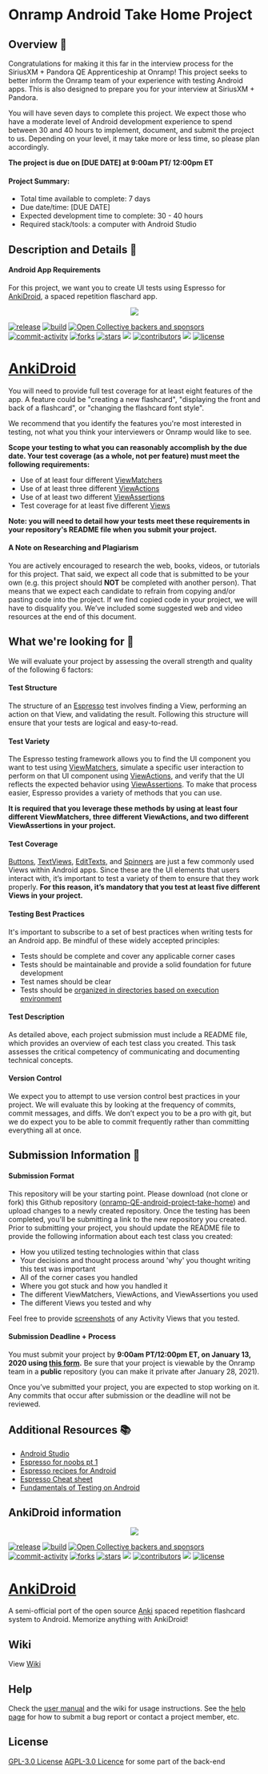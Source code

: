 # Onramp Android Take Home Project 

## Overview 🤖

Congratulations for making it this far in the interview process for the SiriusXM + Pandora QE Apprenticeship at Onramp! This project seeks to better inform the Onramp team of your experience with testing Android apps. This is also designed to prepare you for your interview at SiriusXM + Pandora.

You will have seven days to complete this project. We expect those who have a moderate level of Android development experience to spend between 30 and 40 hours to implement, document, and submit the project to us. Depending on your level, it may take more or less time, so please plan accordingly.

**The project is due on [DUE DATE] at 9:00am PT/ 12:00pm ET**

#### Project Summary:
*   Total time available to complete: 7 days
*   Due date/time: [DUE DATE]
*   Expected development time to complete: 30 - 40 hours 
*   Required stack/tools: a computer with Android Studio

## Description and Details 🔎 

#### Android App Requirements
For this project, we want you to create UI tests using Espresso for [AnkiDroid](https://github.com/ankidroid/Anki-Android), a spaced repetition flaschard app.

<p align="center">
<img src="docs/graphics/logos/banner_readme.png"/>
</p>

<a href="https://github.com/ankidroid/Anki-Android/releases"><img src="https://img.shields.io/github/v/release/ankidroid/Anki-Android" alt="release"/></a>
<a href="https://travis-ci.org/github/ankidroid/Anki-Android"><img src="https://img.shields.io/travis/ankidroid/Anki-Android" alt="build"/></a>
<a href="https://opencollective.com/ankidroid"><img src="https://img.shields.io/opencollective/all/ankidroid" alt="Open Collective backers and sponsors"/></a>
<a href="https://github.com/ankidroid/Anki-Android/issues"><img src="https://img.shields.io/github/commit-activity/m/ankidroid/Anki-Android" alt="commit-activity"/></a>
<a href="https://github.com/ankidroid/Anki-Android/network/members"><img src="https://img.shields.io/github/forks/ankidroid/Anki-Android" alt="forks"/></a>
<a href="https://github.com/ankidroid/Anki-Android/stargazers"><img src="https://img.shields.io/github/stars/ankidroid/Anki-Android" alt="stars"/></a>
<a href="https://crowdin.com/project/ankidroid"><img src="https://badges.crowdin.net/ankidroid/localized.svg"></img></a>
<a href="https://github.com/ankidroid/Anki-Android/graphs/contributors"><img src="https://img.shields.io/github/contributors/ankidroid/Anki-Android" alt="contributors"/></a>
<a href="https://discord.gg/qjzcRTx"><img src="https://img.shields.io/discord/368267295601983490"></img></a>
<a href="https://github.com/ankidroid/Anki-Android/blob/master/COPYING"><img src="https://img.shields.io/github/license/ankidroid/Anki-Android" alt="license"/></a>
</p>

# [AnkiDroid](https://github.com/ankidroid/Anki-Android)

You will need to provide full test coverage for at least eight features of the app. A feature could be "creating a new flashcard", "displaying the front and back of a flashcard", or "changing the flashcard font style".

We recommend that you identify the features you're most interested in testing, not what you think your interviewers or Onramp would like to see.

**Scope your testing to what you can reasonably accomplish by the due date. Your test coverage (as a whole, not per feature) must meet the following requirements:**

*   Use of at least four different [ViewMatchers](https://developer.android.com/reference/androidx/test/espresso/matcher/ViewMatchers)
*   Use of at least three different [ViewActions](https://developer.android.com/reference/androidx/test/espresso/action/ViewActions)
*   Use of at least two different [ViewAssertions](https://developer.android.com/reference/androidx/test/espresso/assertion/ViewAssertions)
*   Test coverage for at least five different [Views](https://developer.android.com/reference/android/view/View)

**Note: you will need to detail how your tests meet these requirements in your repository's README file when you submit your project.**

#### A Note on Researching and Plagiarism

You are actively encouraged to research the web, books, videos, or tutorials for this project. That said, we expect all code that is submitted to be your own (e.g. this project should **NOT** be completed with another person). That means that we expect each candidate to refrain from copying and/or pasting code into the project. If we find copied code in your project, we will have to disqualify you. We’ve included some suggested web and video resources at the end of this document.

## What we're looking for 🌟

We will evaluate your project by assessing the overall strength and quality of the following 6 factors: 


#### Test Structure

The structure of an [Espresso](https://developer.android.com/training/testing/espresso) test involves finding a View, performing an action on that View, and validating the result. Following this structure will ensure that your tests are logical and easy-to-read. 

#### Test Variety

The Espresso testing framework allows you to find the UI component you want to test using [ViewMatchers](https://developer.android.com/reference/androidx/test/espresso/matcher/ViewMatchers), simulate a specific user interaction to perform on that UI component using [ViewActions](https://developer.android.com/reference/androidx/test/espresso/action/ViewActions), and verify that the UI reflects the expected behavior using [ViewAssertions](https://developer.android.com/reference/androidx/test/espresso/assertion/ViewAssertions). To make that process easier, Espresso provides a variety of methods that you can use.

**It is required that you leverage these methods by using at least four different ViewMatchers, three different ViewActions, and two different ViewAssertions in your project.** 
 

#### Test Coverage

[Buttons](https://developer.android.com/guide/topics/ui/controls/button), [TextViews](https://developer.android.com/reference/android/widget/TextView), [EditTexts](https://developer.android.com/reference/android/widget/EditText), and [Spinners](https://developer.android.com/guide/topics/ui/controls/spinner) are just a few commonly used Views within Android apps. Since these are the UI elements that users interact with, it’s important to test a variety of them to ensure that they work properly. **For this reason, it’s mandatory that you test at least five different Views in your project.**  

#### Testing Best Practices

It's important to subscribe to a set of best practices when writing tests for an Android app. Be mindful of these widely accepted principles:

* Tests should be complete and cover any applicable corner cases
* Tests should be maintainable and provide a solid foundation for future development
* Test names should be clear
* Tests should be [organized in directories based on execution environment](https://developer.android.com/training/testing/fundamentals)

#### Test Description

As detailed above, each project submission must include a README file, which provides an overview of each test class you created. This task assesses the critical competency of communicating and documenting technical concepts.

#### Version Control

We expect you to attempt to use version control best practices in your project. We will evaluate this by looking at the frequency of commits, commit messages, and diffs. We don’t expect you to be a pro with git, but we do expect you to be able to commit frequently rather than committing everything all at once.

## Submission Information 🚀

#### Submission Format

This repository will be your starting point. Please download (not clone or fork) this Github repository ([onramp-QE-android-project-take-home](https://github.com/onramp-io/onramp-QE-android-project-take-home)) and upload changes to a newly created repository. Once the testing has been completed, you'll be submitting a link to the new repository you created. Prior to submitting your project, you should update the README file to provide the following information about each test class you created:

* How you utilized testing technologies within that class
* Your decisions and thought process around 'why' you thought writing this test was important
* All of the corner cases you handled
* Where you got stuck and how you handled it
* The different ViewMatchers, ViewActions, and ViewAssertions you used
* The different Views you tested and why

Feel free to provide [screenshots](https://developer.android.com/studio/debug/am-screenshot) of any Activity Views that you tested.

#### Submission Deadline + Process

You must submit your project by **9:00am PT/12:00pm ET, on January 13, 2020 using [this form](https://docs.google.com/forms/d/e/1FAIpQLSdFBo328et9VHd04fFTZ7MRfIUD5le-jimyl0UccCs3IBYHoQ/viewform).** Be sure that your project is viewable by the Onramp team in a **public** repository (you can make it private after January 28, 2021).

Once you’ve submitted your project, you are expected to stop working on it. Any commits that occur after submission or the deadline will not be reviewed. 


## Additional Resources 📚

*   [Android Studio](https://developer.android.com/studio)
*   [Espresso for noobs pt 1](https://medium.com/@dnkilic/espresso-for-noobs-part-1-bbf1f586d651)
*   [Espresso recipes for Android](https://medium.com/@dnkilic/espresso-recipes-for-android-afb2466b8137)
*   [Espresso Cheat sheet](https://android.github.io/android-test/downloads/espresso-cheat-sheet-2.1.0.pdf)
*   [Fundamentals of Testing on Android](https://developer.android.com/training/testing/fundamentals)



## AnkiDroid information

<p align="center">
<img src="docs/graphics/logos/banner_readme.png"/>
</p>

<a href="https://github.com/ankidroid/Anki-Android/releases"><img src="https://img.shields.io/github/v/release/ankidroid/Anki-Android" alt="release"/></a>
<a href="https://travis-ci.org/github/ankidroid/Anki-Android"><img src="https://img.shields.io/travis/ankidroid/Anki-Android" alt="build"/></a>
<a href="https://opencollective.com/ankidroid"><img src="https://img.shields.io/opencollective/all/ankidroid" alt="Open Collective backers and sponsors"/></a>
<a href="https://github.com/ankidroid/Anki-Android/issues"><img src="https://img.shields.io/github/commit-activity/m/ankidroid/Anki-Android" alt="commit-activity"/></a>
<a href="https://github.com/ankidroid/Anki-Android/network/members"><img src="https://img.shields.io/github/forks/ankidroid/Anki-Android" alt="forks"/></a>
<a href="https://github.com/ankidroid/Anki-Android/stargazers"><img src="https://img.shields.io/github/stars/ankidroid/Anki-Android" alt="stars"/></a>
<a href="https://crowdin.com/project/ankidroid"><img src="https://badges.crowdin.net/ankidroid/localized.svg"></img></a>
<a href="https://github.com/ankidroid/Anki-Android/graphs/contributors"><img src="https://img.shields.io/github/contributors/ankidroid/Anki-Android" alt="contributors"/></a>
<a href="https://discord.gg/qjzcRTx"><img src="https://img.shields.io/discord/368267295601983490"></img></a>
<a href="https://github.com/ankidroid/Anki-Android/blob/master/COPYING"><img src="https://img.shields.io/github/license/ankidroid/Anki-Android" alt="license"/></a>
</p>

# [AnkiDroid](https://github.com/ankidroid/Anki-Android)
A semi-official port of the open source [Anki](http://ankisrs.net/index.html) spaced repetition flashcard system to Android. Memorize anything with AnkiDroid!


Wiki
----
View [Wiki](https://github.com/ankidroid/Anki-Android/wiki)

Help
----
Check the [user manual](https://ankidroid.org/docs/manual.html) and the wiki for usage instructions. See the [help page](https://ankidroid.org/docs/help.html) 
for how to submit a bug report or contact a project member, etc.

License
-------
[GPL-3.0 License](https://github.com/ankidroid/Anki-Android/blob/master/COPYING)
[AGPL-3.0 Licence](https://github.com/ankitects/anki/blob/master/LICENSE) for some part of the back-end
